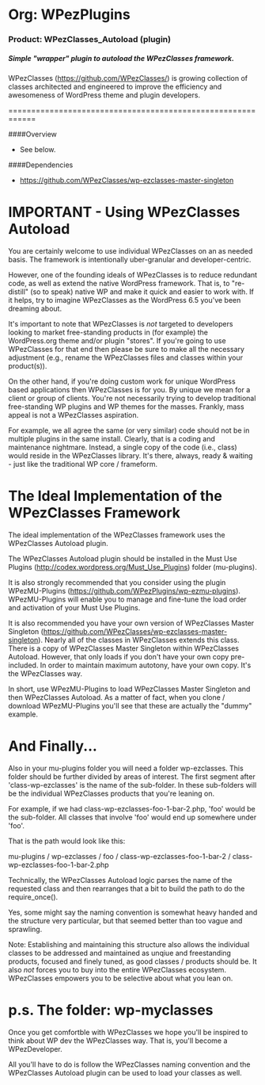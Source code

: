 # Org: WPezPlugins
### Product: WPezClasses_Autoload (plugin)

##### Simple "wrapper" plugin to autoload the WPezClasses framework. 

WPezClasses (https://github.com/WPezClasses/) is growing collection of classes architected and engineered to improve the efficiency and awesomeness of WordPress theme and plugin developers.


============================================================

####Overview 

- See below.


####Dependencies

- https://github.com/WPezClasses/wp-ezclasses-master-singleton


IMPORTANT - Using WPezClasses Autoload
=======================================

You are certainly welcome to use individual WPezClasses on an as needed basis. The framework is intentionally uber-granular and developer-centric.

However, one of the founding ideals of WPezClasses is to reduce redundant code, as well as extend the native WordPress framework. That is, to "re-distill" (so to speak) native WP and make it quick and easier to work with. If it helps, try to imagine WPezClasses as the WordPress 6.5 you've been dreaming about.

It's important to note that WPezClasses is *not* targeted to developers looking to market free-standing products in (for example) the WordPress.org theme and/or plugin "stores". If you're going to use WPezClasses for that end then please be sure to make all the necessary adjustment (e.g., rename the WPezClasses files and classes within your product(s)). 

On the other hand, if you're doing custom work for unique WordPress based applications then WPezClasses is for you. By unique we mean for a client or group of clients. You're not necessarily trying to develop traditional free-standing WP plugins and WP themes for the masses. Frankly, mass appeal is not a WPezClasses aspiration.

For example, we all agree the same (or very similar) code should not be in multiple plugins in the same install. Clearly, that is a coding and maintenance nightmare. Instead, a single copy of the code (i.e., class) would reside in the WPezClasses library. It's there, always, ready & waiting - just like the traditional WP core / frameform.



The Ideal Implementation of the WPezClasses Framework
======================================================

The ideal implementation of the WPezClasses framework uses the WPezClasses Autoload plugin. 

The WPezClasses Autoload plugin should be installed in the Must Use Plugins (http://codex.wordpress.org/Must_Use_Plugins) folder (mu-plugins).

It is also strongly recommended that you consider using the plugin WPezMU-Plugins (https://github.com/WPezPlugins/wp-ezmu-plugins). WPezMU-Plugins will enable you to manage and fine-tune the load order and activation of your Must Use Plugins.

It is also recommended you have your own version of WPezClasses Master Singleton (https://github.com/WPezClasses/wp-ezclasses-master-singleton). Nearly all of the classes in WPezClasses extends this class. There is a copy of WPezClasses Master Singleton within WPezClasses Autoload. However, that only loads if you don't have your own copy pre-included. In order to maintain maximum autotony, have your own copy. It's the WPezClasses way.

In short, use WPezMU-Plugins to load WPezClasses Master Singleton and then WPezClasses Autoload. As a matter of fact, when you clone / download WPezMU-Plugins you'll see that these are actually the "dummy" example. 



And Finally...
==============

Also in your mu-plugins folder you will need a folder wp-ezclasses. This folder should be further divided by areas of interest. The first segment after 'class-wp-ezclasses' is the name of the sub-folder. In these sub-folders will be the individual WPezClasses products that you're leaning on. 

For example, if we had class-wp-ezclasses-foo-1-bar-2.php, 'foo' would be the sub-folder. All classes that involve 'foo' would end up somewhere under 'foo'.

That is the path would look like this:

mu-plugins / wp-ezclasses / foo / class-wp-ezclasses-foo-1-bar-2 / class-wp-ezclasses-foo-1-bar-2.php

Technically, the WPezClasses Autoload logic parses the name of the requested class and then rearranges that a bit to build the path to do the require_once().

Yes, some might say the naming convention is somewhat heavy handed and the structure very particular, but that seemed better than too vague and sprawling. 


Note: Establishing and maintaining this structure also allows the individual classes to be addressed and maintained as unqiue and freestanding products, focused and finely tuned, as good classes / products should be. It also *not* forces you to buy into the entire WPezClasses ecosystem. WPezClasses empowers you to be selective about what you lean on. 



p.s. The folder: wp-myclasses
=============================

Once you get comfortble with WPezClasses we hope you'll be inspired to think about WP dev the WPezClasses way. That is, you'll become a WPezDeveloper. 

All you'll have to do is follow the WPezClasses naming convention and the WPezClasses Autoload plugin can be used to load your classes as well.